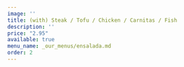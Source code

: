 ```yaml
---
image: ''
title: (with) Steak / Tofu / Chicken / Carnitas / Fish
description: ''
price: "2.95"
available: true
menu_name: _our_menus/ensalada.md
order: 2
---
```

